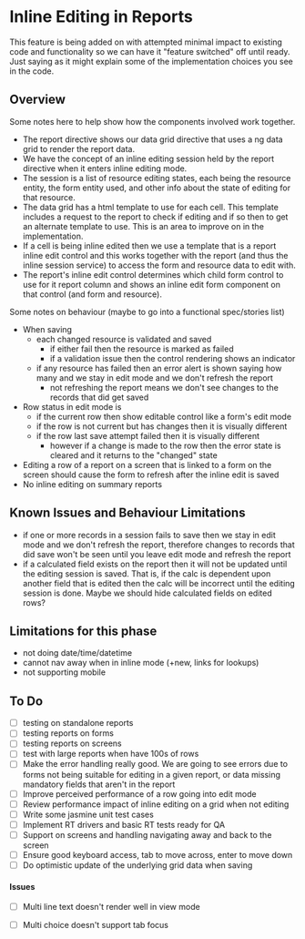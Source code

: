 # Inline Editing in Reports

This feature is being added on with attempted minimal impact to existing 
code and functionality so we can have it "feature switched" off until ready. 
Just saying as it might explain some of the implementation choices you see 
in the code.

## Overview

Some notes here to help show how the components involved work together.

-   The report directive shows our data grid directive that uses a ng data grid
    to render the report data.
-   We have the concept of an inline editing session held by the report directive
    when it enters inline editing mode.
-   The session is a list of resource editing states, each being the resource entity,
    the form entity used, and other info about the state of editing for that resource.
-   The data grid has a html template to use for each cell. This template includes
    a request to the report to check if editing and if so then to get an alternate
    template to use. This is an area to improve on in the implementation.
-   If a cell is being inline edited then we use a template that is a
    report inline edit control and this works together with the report (and thus
    the inline session service) to access the form and resource data to edit with.
-   The report's inline edit control determines which child form control to use
    for it report column and shows an inline edit form component on that control
    (and form and resource).

Some notes on behaviour (maybe to go into a functional spec/stories list)

-   When saving
    -   each changed resource is validated and saved
        -   if either fail then the resource is marked as failed
        -   if a validation issue then the control rendering shows an indicator
    -   if any resource has failed then an error alert is shown saying how many
        and we stay in edit mode and we don't refresh the report
        -   not refreshing the report means we don't see changes to the records
            that did get saved
-   Row status in edit mode is
    -   if the current row then show editable control like a form's edit mode
    -   if the row is not current but has changes then it is visually different
    -   if the row last save attempt failed then it is visually different
        -   however if a change is made to the row then the error state is cleared
            and it returns to the "changed" state
-   Editing a row of a report on a screen that is linked to a form on the screen
    should cause the form to refresh after the inline edit is saved
-   No inline editing on summary reports

## Known Issues and Behaviour Limitations

-   if one or more records in a session fails to save then we stay in edit mode
    and we don't refresh the report, therefore changes to records that did save
    won't be seen until you leave edit mode and refresh the report
-   if a calculated field exists on the report then it will not be updated until
    the editing session is saved. That is, if the calc is dependent upon another
    field that is edited then the calc will be incorrect until the editing session
    is done. Maybe we should hide calculated fields on edited rows?

## Limitations for this phase

-   not doing date/time/datetime
-   cannot nav away when in inline mode (+new, links for lookups)
-   not supporting mobile

## To Do

- [ ] testing on standalone reports
- [ ] testing reports on forms
- [ ] testing reports on screens
- [ ] test with large reports when have 100s of rows
- [ ] Make the error handling really good. We are going to see errors due to forms
    not being suitable for editing in a given report, or data missing mandatory
    fields that aren't in the report
- [ ] Improve perceived performance of a row going into edit mode
- [ ] Review performance impact of inline editing on a grid when not editing
- [ ] Write some jasmine unit test cases
- [ ] Implement RT drivers and basic RT tests ready for QA
- [ ] Support on screens and handling navigating away and back to the screen
- [ ] Ensure good keyboard access, tab to move across, enter to move down
- [ ] Do optimistic update of the underlying grid data when saving

#### Issues

- [ ] Multi line text doesn't render well in view mode
- [ ] Multi choice doesn't support tab focus

